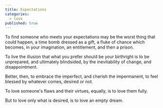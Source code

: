 ```yaml
---
title: Expectations
categories:
  - love
published: true
---
```


To find someone
who meets your expectations
may be the worst thing
that could happen,
a time bomb
dressed as a gift,
a fluke of chance
which becomes,
in your imagination,
an entitlement,
and then a prison.

To live the illusion
that what you prefer
should be your birthright
is to be unprepared,
and ultimately blindsided,
by the inevitability
of change,
and disappointment.

Better, then,
to embrace the imperfect,
and cherish the impermanent,
to feel blessed
by whatever comes,
desired or not.

To love someone's flaws
and their virtues,
equally,
is to love them fully.

But to love only
what is desired,
is to love
an empty dream.
